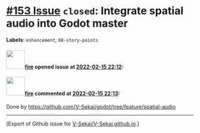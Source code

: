# [\#153 Issue](https://github.com/V-Sekai/V-Sekai.github.io/issues/153) `closed`: Integrate spatial audio into Godot master
**Labels**: `enhancement`, `08-story-points`


#### <img src="https://avatars.githubusercontent.com/u/32321?u=c2e06a3d2b49a467aa907e54aa259516440267cc&v=4" width="50">[fire](https://github.com/fire) opened issue at [2022-02-15 22:12](https://github.com/V-Sekai/V-Sekai.github.io/issues/153):



#### <img src="https://avatars.githubusercontent.com/u/32321?u=c2e06a3d2b49a467aa907e54aa259516440267cc&v=4" width="50">[fire](https://github.com/fire) commented at [2022-02-15 22:13](https://github.com/V-Sekai/V-Sekai.github.io/issues/153#issuecomment-1040848946):

Done by https://github.com/V-Sekai/godot/tree/feature/spatial-audio


-------------------------------------------------------------------------------



[Export of Github issue for [V-Sekai/V-Sekai.github.io](https://github.com/V-Sekai/V-Sekai.github.io).]
